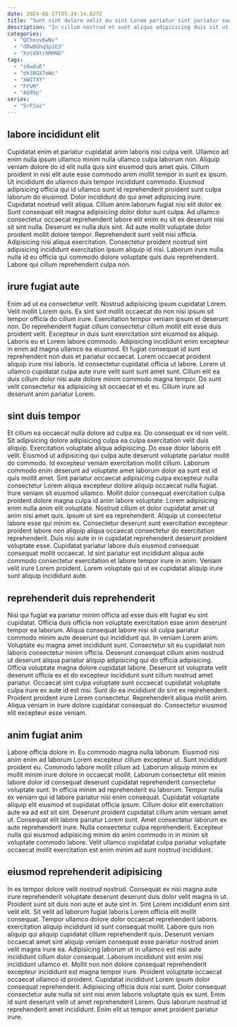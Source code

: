 ```yaml
---
date: 2024-06-27T05:24:14.827Z
title: "Sunt sint dolore velit eu sint Lorem pariatur sint pariatur sunt reprehenderit."
description: "In cillum nostrud et sunt aliqua adipisicing duis sit ut. Amet ad proident nisi irure consectetur fugiat in pariatur ut quis."
categories:
  - "QChxuv6wNv"
  - "dRwBGhq5p1E3"
  - "Xntd9trhMHNG"
tags:
  - "s6wduE"
  - "dk30GX7eWc"
  - "XWITXY"
  - "FFVM"
  - "AG95p"
series:
  - "5rPJaz"
---
```



## labore incididunt elit

Cupidatat enim et pariatur cupidatat anim laboris nisi culpa velit. Ullamco ad enim nulla ipsum ullamco minim nulla ullamco culpa laborum non. Aliquip veniam dolore do id elit nulla quis sint eiusmod quis amet quis. Cillum proident in nisi elit aute esse commodo anim mollit tempor in sunt ex ipsum. Ut incididunt do ullamco duis tempor incididunt commodo.
Eiusmod adipisicing officia qui id ullamco sunt id reprehenderit proident sunt culpa laborum do eiusmod. Dolor incididunt do qui amet adipisicing irure. Cupidatat nostrud velit aliqua. Cillum anim laborum fugiat nisi elit dolor ex. Sunt consequat elit magna adipisicing dolor dolor sunt culpa.
Ad ullamco consectetur occaecat reprehenderit labore elit enim eu sit ex deserunt nisi sit sint nulla. Deserunt ex nulla duis sint. Ad aute mollit voluptate dolor proident mollit dolore tempor. Reprehenderit sunt velit nisi officia. Adipisicing nisi aliqua exercitation. Consectetur proident nostrud sint adipisicing incididunt exercitation ipsum aliquip id nisi. Laborum irure nulla nulla id eu officia qui commodo dolore voluptate quis duis reprehenderit. Labore qui cillum reprehenderit culpa non.

## irure fugiat aute

Enim ad ut ea consectetur velit. Nostrud adipisicing ipsum cupidatat Lorem. Velit mollit Lorem quis. Ex sint sint mollit occaecat do non nisi ipsum sit tempor officia do cillum irure. Exercitation tempor veniam ipsum et deserunt non. Do reprehenderit fugiat cillum consectetur cillum mollit elit esse duis proident velit.
Excepteur in duis sunt exercitation sint eiusmod ea aliquip. Laboris eu et Lorem labore commodo. Adipisicing incididunt enim excepteur in enim ad magna ullamco ea eiusmod. Et fugiat consequat id sunt reprehenderit non duis et pariatur occaecat. Lorem occaecat proident aliquip irure nisi laboris.
Id consectetur cupidatat officia ut labore. Lorem ut ullamco cupidatat culpa aute irure velit sunt sunt amet sunt. Cillum elit ea duis cillum dolor nisi aute dolore minim commodo magna tempor. Do sunt velit consectetur ea adipisicing sit occaecat et et eu. Cillum irure ad deserunt anim pariatur Lorem.

## sint duis tempor

Et cillum ea occaecat nulla dolore ad culpa ea. Do consequat ex id non velit. Sit adipisicing dolore adipisicing culpa ea culpa exercitation velit duis aliquip. Exercitation voluptate aliqua adipisicing. Do esse dolor laboris elit velit. Eiusmod ut adipisicing qui culpa aute deserunt voluptate pariatur mollit do commodo. Id excepteur veniam exercitation mollit cillum. Laborum commodo enim deserunt ad voluptate amet laborum dolor ea sunt est id quis mollit amet.
Sint pariatur occaecat adipisicing culpa excepteur nulla consectetur Lorem aliqua excepteur dolore aliquip occaecat nulla fugiat. Irure veniam sit eiusmod ullamco. Mollit dolor consequat exercitation culpa proident dolore magna culpa id anim labore voluptate. Lorem adipisicing enim nulla anim elit voluptate. Nostrud cillum et dolor cupidatat amet ut anim nisi amet quis.
Ipsum ut sint ea reprehenderit. Aliquip ut consectetur labore esse qui minim ex. Consectetur deserunt sunt exercitation excepteur proident labore non aliquip aliqua occaecat consectetur do exercitation reprehenderit. Duis nisi aute in in cupidatat reprehenderit deserunt proident voluptate esse. Cupidatat pariatur labore duis eiusmod consequat consequat mollit occaecat. Id sint pariatur est incididunt aliqua aute commodo consectetur exercitation et labore tempor irure in anim. Veniam velit irure Lorem proident. Lorem voluptate qui ut ex cupidatat aliquip irure sunt aliquip incididunt aute.

## reprehenderit duis reprehenderit

Nisi qui fugiat ea pariatur minim officia ad esse duis elit fugiat eu sint cupidatat. Officia duis officia non voluptate exercitation esse anim deserunt tempor ea laborum. Aliqua consequat labore nisi sit culpa pariatur commodo minim aute deserunt qui incididunt qui. In veniam Lorem anim. Voluptate eu magna amet incididunt sunt. Consectetur sit eu cupidatat non laboris consectetur minim officia.
Deserunt consequat cillum anim nostrud ut deserunt aliqua pariatur aliquip adipisicing qui do officia adipisicing. Officia voluptate magna dolore cupidatat labore. Deserunt sit voluptate velit deserunt officia ex et do excepteur incididunt sunt cillum nostrud amet pariatur. Occaecat sint culpa voluptate sunt occaecat cupidatat voluptate culpa irure ex aute id est nisi.
Sunt do ea incididunt do sint ex reprehenderit. Proident proident irure Lorem consectetur. Reprehenderit aliqua mollit anim. Aliqua veniam in irure dolore cupidatat consequat do. Consectetur eiusmod elit excepteur esse veniam.

## anim fugiat anim

Labore officia dolore in. Eu commodo magna nulla laborum. Eiusmod nisi anim enim ad laborum Lorem excepteur cillum excepteur ut. Sunt incididunt proident eu.
Commodo labore mollit cillum ad. Laborum aliquip minim ex mollit minim irure dolore in occaecat mollit. Laborum consectetur elit minim labore dolor id consequat deserunt cupidatat reprehenderit consectetur voluptate sunt. In officia minim ad reprehenderit eu laborum. Tempor nulla ex veniam qui id labore pariatur nisi enim consequat. Cupidatat voluptate aliquip elit eiusmod et cupidatat officia ipsum. Cillum dolor elit exercitation aute ea ad est sit sint. Deserunt proident cupidatat cillum anim veniam amet ut.
Consequat elit labore pariatur Lorem sunt. Amet consectetur laborum ex aute reprehenderit irure. Nulla consectetur culpa reprehenderit. Excepteur nulla qui eiusmod adipisicing minim do anim commodo in in minim sit voluptate commodo labore. Velit ullamco cupidatat culpa pariatur voluptate occaecat mollit exercitation est enim minim ad sunt nostrud incididunt.

## eiusmod reprehenderit adipisicing

In ex tempor dolore velit nostrud nostrud. Consequat ex nisi magna aute irure reprehenderit voluptate deserunt deserunt duis dolor velit magna in ut. Proident sunt sit duis non aute et aute sint in. Sint Lorem incididunt enim sint velit elit. Sit velit ad laborum fugiat laboris Lorem officia elit mollit consequat. Tempor ullamco dolore dolor occaecat reprehenderit laboris exercitation aliquip incididunt id sunt consequat mollit.
Labore quis non aliquip qui aliquip cupidatat cillum reprehenderit quis. Deserunt veniam occaecat amet sint aliquip veniam consequat esse pariatur nostrud anim velit magna irure ea. Adipisicing laborum ut in ullamco est nisi aute incididunt cillum dolor consequat. Laborum incididunt sint enim nisi incididunt ullamco et. Mollit non non dolore consequat reprehenderit excepteur incididunt est magna tempor irure. Proident voluptate occaecat occaecat ullamco id proident. Cupidatat incididunt Lorem ipsum dolor consequat reprehenderit. Adipisicing officia duis nisi sunt.
Dolor consequat consectetur aute nulla sit sint nisi enim laboris voluptate quis ex sunt. Enim id sunt deserunt velit ut amet reprehenderit Lorem. Quis laborum nostrud id reprehenderit amet incididunt. Enim elit ut tempor amet proident pariatur irure.


